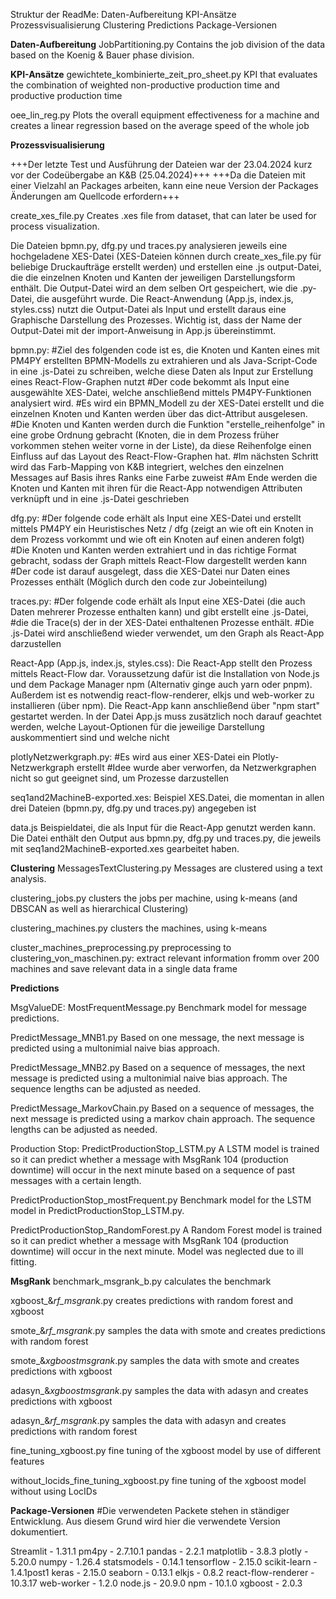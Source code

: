 Struktur der ReadMe:
Daten-Aufbereitung
KPI-Ansätze
Prozessvisualisierung
Clustering
Predictions
Package-Versionen

**Daten-Aufbereitung**
JobPartitioning.py
Contains the job division of the data based on the Koenig & Bauer phase division. 

**KPI-Ansätze**
gewichtete_kombinierte_zeit_pro_sheet.py
KPI that evaluates the combination of weighted non-productive production time and productive production time

oee_lin_reg.py
Plots the overall equipment effectiveness for a machine and creates a linear regression based on the average speed of the whole job

 **Prozessvisualisierung**

+++Der letzte Test und Ausführung der Dateien war der 23.04.2024 kurz vor der Codeübergabe an K&B (25.04.2024)+++
+++Da die Dateien mit einer Vielzahl an Packages arbeiten, kann eine neue Version der Packages Änderungen am Quellcode erfordern+++

create_xes_file.py
Creates .xes file from dataset, that can later be used for process visualization.

Die Dateien bpmn.py, dfg.py und traces.py analysieren jeweils eine hochgeladene XES-Datei (XES-Dateien können durch create_xes_file.py für beliebige 
Druckaufträge erstellt werden) und erstellen eine .js output-Datei, die die einzelnen 
Knoten und Kanten der jeweiligen Darstellungsform enthält. Die Output-Datei wird an dem selben Ort gespeichert, wie die .py-Datei, die ausgeführt wurde.
Die React-Anwendung (App.js, index.js, styles.css) nutzt die Output-Datei als Input und erstellt daraus eine Graphische Darstellung des Prozesses. Wichtig ist,
dass der Name der Output-Datei mit der import-Anweisung in App.js übereinstimmt.

bpmn.py:
#Ziel des folgenden code ist es, die Knoten und Kanten eines mit PM4PY erstellten BPMN-Modells zu extrahieren und als Java-Script-Code in eine .js-Datei zu 
schreiben, welche diese Daten als Input zur Erstellung eines React-Flow-Graphen nutzt
#Der code bekommt als Input eine ausgewählte XES-Datei, welche anschließend mittels PM4PY-Funktionen analysiert wird.
#Es wird ein BPMN_Modell zu der XES-Datei erstellt und die einzelnen Knoten und Kanten werden über das dict-Attribut ausgelesen.
#Die Knoten und Kanten werden durch die Funktion "erstelle_reihenfolge" in eine grobe Ordnung gebracht (Knoten, die in dem Prozess früher vorkommen stehen 
weiter vorne in der Liste), da diese Reihenfolge einen Einfluss auf das Layout des React-Flow-Graphen hat.
#Im nächsten Schritt wird das Farb-Mapping von K&B integriert, welches den einzelnen Messages auf Basis ihres Ranks eine Farbe zuweist
#Am Ende werden die Knoten und Kanten mit ihren für die React-App notwendigen Attributen verknüpft und in eine .js-Datei geschrieben

dfg.py:
#Der folgende code erhält als Input eine XES-Datei und erstellt mittels PM4PY ein Heuristisches Netz / dfg (zeigt an wie oft ein Knoten in dem Prozess 
vorkommt und wie oft ein Knoten auf einen anderen folgt)
#Die Knoten und Kanten werden extrahiert und in das richtige Format gebracht, sodass der Graph mittels React-Flow dargestellt werden kann
#Der code ist darauf ausgelegt, dass die XES-Datei nur Daten eines Prozesses enthält (Möglich durch den code zur Jobeinteilung)

traces.py:
#Der folgende code erhält als Input eine XES-Datei (die auch Daten mehrerer Prozesse enthalten kann) und gibt erstellt eine .js-Datei,
#die die Trace(s) der in der XES-Datei enthaltenen Prozesse enthält.
#Die .js-Datei wird anschließend wieder verwendet, um den Graph als React-App darzustellen

React-App (App.js, index.js, styles.css):
Die React-App stellt den Prozess mittels React-Flow dar. Voraussetzung dafür ist die Installation von Node.js und dem Package Manager npm (Alternativ
ginge auch yarn oder pnpm). Außerdem ist es notwendig react-flow-renderer, elkjs und web-worker zu installieren (über npm). Die React-App kann
anschließend über "npm start" gestartet werden.
In der Datei App.js muss zusätzlich noch darauf geachtet werden, welche Layout-Optionen für die jeweilige Darstellung auskommentiert sind und welche nicht

plotlyNetzwerkgraph.py:
#Es wird aus einer XES-Datei ein Plotly-Netzwerkgraph erstellt
#Idee wurde aber verworfen, da Netzwerkgraphen nicht so gut geeignet sind, um Prozesse darzustellen

seq1and2MachineB-exported.xes:
Beispiel XES.Datei, die momentan in allen drei Dateien (bpmn.py, dfg.py und traces.py) angegeben ist

data.js
Beispieldatei, die als Input für die React-App genutzt werden kann. Die Datei enthält den Output aus bpmn.py, dfg.py und traces.py, die jeweils mit seq1and2MachineB-exported.xes gearbeitet haben.


**Clustering**
MessagesTextClustering.py
Messages are clustered using a text analysis.

clustering_jobs.py
clusters the jobs per machine, using k-means (and DBSCAN as well as hierarchical Clustering)

clustering_machines.py
clusters the machines, using k-means

cluster_machines_preprocessing.py
preprocessing to clustering_von_maschinen.py: extract relevant information fromm over 200 machines and save relevant data in a single data frame


**Predictions**

MsgValueDE:
MostFrequentMessage.py
Benchmark model for message predictions.

PredictMessage_MNB1.py
Based on one message, the next message is predicted using a multonimial naive bias approach.

PredictMessage_MNB2.py
Based on a sequence of messages, the next message is predicted using a multonimial naive bias approach.
The sequence lengths can be adjusted as needed.

PredictMessage_MarkovChain.py
Based on a sequence of messages, the next message is predicted using a markov chain approach.
The sequence lengths can be adjusted as needed.

Production Stop:
PredictProductionStop_LSTM.py
A LSTM model is trained so it can predict whether a message with MsgRank 104 (production downtime) will occur in the next minute based on a sequence of past messages with a certain length.
	
PredictProductionStop_mostFrequent.py
Benchmark model for the LSTM model in PredictProductionStop_LSTM.py.

PredictProductionStop_RandomForest.py
A Random Forest model is trained so it can predict whether a message with MsgRank 104 (production downtime) will occur in the next minute. Model was neglected due to ill fitting.

  **MsgRank**
benchmark_msgrank_b.py
calculates the benchmark
  
xgboost_&_rf_msgrank_.py
creates predictions with random forest and xgboost

smote_&_rf_msgrank_.py
samples the data with smote and creates predictions with random forest
        
smote_&_xgboostmsgrank_.py
samples the data with smote and creates predictions with xgboost

adasyn_&_xgboostmsgrank_.py
samples the data with adasyn and creates predictions with xgboost

adasyn_&_rf_msgrank_.py
samples the data with adasyn and creates predictions with random forest

fine_tuning_xgboost.py
fine tuning of the xgboost model by use of different features

without_locids_fine_tuning_xgboost.py
fine tuning of the xgboost model without using LocIDs


**Package-Versionen**
#Die verwendeten Packete stehen in ständiger Entwicklung. Aus diesem Grund wird hier die verwendete Version dokumentiert.

Streamlit - 1.31.1
pm4py - 2.7.10.1
pandas - 2.2.1
matplotlib -  3.8.3
plotly - 5.20.0
numpy - 1.26.4
statsmodels - 0.14.1
tensorflow  - 2.15.0
scikit-learn - 1.4.1post1
keras - 2.15.0
seaborn - 0.13.1
elkjs - 0.8.2
react-flow-renderer - 10.3.17
web-worker - 1.2.0
node.js - 20.9.0
npm - 10.1.0
xgboost - 2.0.3
